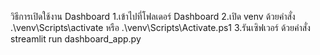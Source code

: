 วิธีการเปิดใช้งาน Dashboard
 1.เข้าไปที่โฟลเดอร์ Dashboard
 2.เปิด venv ด้วยคำสั่ง .\venv\Scripts\activate หรือ .\venv\Scripts\Activate.ps1
 3.รันเซิฟเวอร์ ด้วยคำสั่ง streamlit run dashboard_app.py
